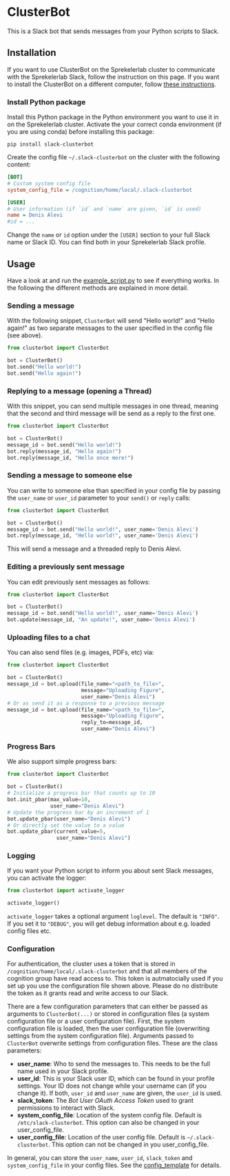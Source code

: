 # ClusterBot
This is a Slack bot that sends messages from your Python scripts to Slack.

## Installation
If you want to use ClusterBot on the Sprekelerlab cluster to
communicate with the Sprekelerlab Slack, follow
the instruction on this page. If you want to install the ClusterBot on a
different computer, follow [these instructions](https://github.com/sprekelerlab/slack-clusterbot/wiki/Installation).

### Install Python package
Install this Python package in the Python environment you want to use it in
on the Sprekelerlab cluster. Activate the your correct conda environment (if
you are using conda) before installing this package:
```
pip install slack-clusterbot
```

Create the config file `~/.slack-clusterbot` on the cluster with the following
content:
```ini
[BOT]
# Custom system config file
system_config_file = /cognition/home/local/.slack-clusterbot

[USER]
# User information (if `id` and `name` are given, `id` is used)
name = Denis Alevi
#id = ...
```
Change the `name` or `id` option under the `[USER]` section to your full Slack
name or Slack ID. You can find both in your Sprekelerlab Slack profile.


## Usage

Have a look at and run the [example_script.py](example_script.py) to see if
everything works. In the following the different methods are explained in more
detail.

### Sending a message
With the following snippet, `ClusterBot` will send "Hello world!" and "Hello
again!" as two separate messages to the user specified in the config file (see
above).
```python
from clusterbot import ClusterBot

bot = ClusterBot()
bot.send("Hello world!")
bot.send("Hello again!")
```

### Replying to a message (opening a Thread)
With this snippet, you can send multiple messages in one thread, meaning
that the second and third message will be send as a reply to the first one.
```python
from clusterbot import ClusterBot

bot = ClusterBot()
message_id = bot.send("Hello world!")
bot.reply(message_id, "Hello again!")
bot.reply(message_id, "Hello once more!")
```

### Sending a message to someone else
You can write to someone else than specified in your config file by passing
the ``user_name`` or ``user_id`` parameter to your ``send()`` or ``reply``
calls:
```python
from clusterbot import ClusterBot

bot = ClusterBot()
message_id = bot.send("Hello world!", user_name='Denis Alevi')
bot.reply(message_id, "Hello world!", user_name='Denis Alevi')
```
This will send a message and a threaded reply to Denis Alevi.

### Editing a previously sent message
You can edit previously sent messages as follows:

```python
from clusterbot import ClusterBot

bot = ClusterBot()
message_id = bot.send("Hello world!", user_name='Denis Alevi')
bot.update(message_id, "An update!", user_name='Denis Alevi')
```

### Uploading files to a chat
You can also send files (e.g. images, PDFs, etc) via:

```python
from clusterbot import ClusterBot

bot = ClusterBot()
message_id = bot.upload(file_name="<path_to_file>",
                        message="Uploading Figure",
                        user_name="Denis Alevi")
# Or as send it as a response to a previous message
message_id = bot.upload(file_name="<path_to_file>",
                        message="Uploading Figure",
                        reply_to=message_id,
                        user_name="Denis Alevi")
```

### Progress Bars

We also support simple progress bars:

```python
from clusterbot import ClusterBot

bot = ClusterBot()
# Initialize a progress bar that counts up to 10
bot.init_pbar(max_value=10,
              user_name="Denis Alevi")
# Update the progress bar by an increment of 1
bot.update_pbar(user_name="Denis Alevi")
# Or directly set the value to a value
bot.update_pbar(current_value=5,
                user_name="Denis Alevi")
```

### Logging
If you want your Python script to inform you about sent Slack messages, you
can activate the logger:
```python
from clusterbot import activate_logger

activate_logger()
```
``activate_logger`` takes a optional argument ``loglevel``. The default is
`"INFO"`. If you set it to `"DEBUG"`, you will get debug information about
e.g. loaded config files etc.


### Configuration

For authentication, the cluster uses a token that is stored in
`/cognition/home/local/.slack-clusterbot` and that all members of the
cognition group have read access to. This token is autmatocially used if you
set up you use the configuration file shown above. Please do no
distribute the token as it grants read and write access to our Slack.

There are a few configuration parameters that can either be passed as
arguments to `ClusterBot(...)` or stored in configuration files (a system
configuration file or a user configuration file). First, the system
configuration file is loaded, then the user configuration file (overwriting
settings from the system configuration file). Arguments passed to `ClusterBot`
overwrite settings from configuration files. These are the class parameters:
- **user_name**: Who to send the messages to. This needs to be the full name
  used in your Slack profile.
- **user_id**: This is your Slack user ID, which can be found in your profile
  settings. Your ID does not change while your username can (if you change
  it). If both, `user_id` and `user_name` are given, the `user_id` is used.
- **slack_token**: The *Bot User OAuth Access Token* used to grant permissions
  to interact with Slack.
- **system_config_file**: Location of the system config file. Default is
  `/etc/slack-clusterbot`. This option can also be changed in your
  user_config_file.
- **user_config_file**: Location of the user config file. Default is
  `~/.slack-clusterbot`. This option can not be changed in you
  user_config_file.

In general, you can store the `user_name`, `user_id`, `slack_token` and
`system_config_file` in your config files. See the
[config_template](config_template) for details.

